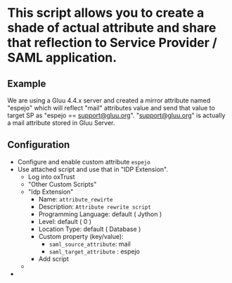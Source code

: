 # This script allows you to create a shade of actual attribute and share that reflection to Service Provider / SAML application.  

## Example

We are using a Gluu 4.4.x server and created a mirror attribute named "espejo" which will reflect "mail" attributes value and send that value to target SP as "espejo == support@gluu.org". "support@gluu.org" is actually a mail attribute stored in Gluu Server. 

## Configuration
 - Configure and enable custom attribute `espejo`
 - Use attached script and use that in "IDP Extension". 
   - Log into oxTrust
   - "Other Custom Scripts"
   - "Idp Extension"
      - Name: `attribute_rewirte`
      - Description: `Attribute rewrite script`
      - Programming Language: default ( Jython )
      - Level: default ( 0 )
      - Location Type: default ( Database )
      - Custom property (key/value): 
        - `saml_source_attribute`: mail
        - `saml_target_attribute` : espejo
      - Add script
   - 
 - 
